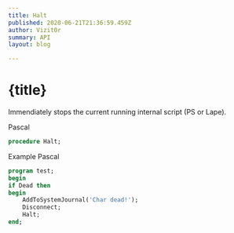 ```yaml
---
title: Halt
published: 2020-06-21T21:36:59.459Z
author: Vizit0r
summary: API
layout: blog

---
```


# {title}

Immendiately stops the current running internal script (PS or Lape).



Pascal

```pascal
procedure Halt;

```




Example Pascal

```pascal
program test;
begin
if Dead then 
begin 
    AddToSystemJournal('Char dead!');
    Disconnect;
    Halt;
end;
```
    



